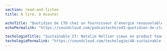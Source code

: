 ```yaml
---
section: read-and-listen
title: À lire, à écouter

echoTitle: "Quotidien de CTO chez un fournisseur d'énergie renouvelable"
echoPermalink: "https://soundcloud.com/podcastecho/e43-quotidien-de-cto-chez-un-fournisseur-denergie-renouvelable-avec-jean-michel-blanc"

techologieTitle: "Sustainable IT: Natalie Hollier views on product teams, cloud and IT for Green"
techologiePermalink: "https://soundcloud.com/techologie/48-sustainable-it-natalie-hollier-views-on-product-teams-cloud-and-it-for-green"
---
```

